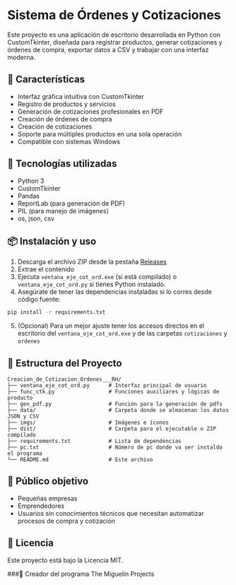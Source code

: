 # Sistema de Órdenes y Cotizaciones

Este proyecto es una aplicación de escritorio desarrollada en Python con CustomTkinter, diseñada para registrar productos, generar cotizaciones y órdenes de compra, exportar datos a CSV y trabajar con una interfaz moderna.

## 🧩 Características
- Interfaz gráfica intuitiva con CustomTkinter
- Registro de productos y servicios
- Generación de cotizaciones profesionales en PDF
- Creación de órdenes de compra
- Creación de cotizaciones
- Soporte para múltiples productos en una sola operación
- Compatible con sistemas Windows

## 🚀 Tecnologías utilizadas
- Python 3
- CustomTkinter
- Pandas
- ReportLab (para generación de PDF)
- PIL (para manejo de imágenes)
- os, json, csv

## 📦 Instalación y uso

1. Descarga el archivo ZIP desde la pestaña [Releases](https://github.com/Migui173/Creacion_de_Cotizacion_Ordenes___RH/releases)
2. Extrae el contenido
3. Ejecuta `ventana_eje_cot_ord.exe` (si está compilado) o `ventana_eje_cot_ord.py` si tienes Python instalado.
4. Asegúrate de tener las dependencias instaladas si lo corres desde código fuente:

```bash
pip install -r requirements.txt
```
5. (Opcional) Para un mejor ajuste tener los accesos directos en el escritorio del `ventana_eje_cot_ord.exe` y de las carpetas `cotizaciones` y `ordenes`

## 📁 Estructura del Proyecto

```
Creacion_de_Cotizacion_Ordenes___RH/
├── ventana_eje_cot_ord.py      # Interfaz principal de usuario
├── func_ctk.py                 # Funciones auxiliares y lógicas de producto
├── gen_pdf.py                  # Función para la generación de pdfs
├── data/                       # Carpeta donde se almacenan los datos JSON y CSV
├── imgs/                       # Imágenes e íconos
├── dist/                       # Carpeta para el ejecutable o ZIP compilado
├── requirements.txt            # Lista de dependencias
├── pc.txt                      # Número de pc donde va ser instaldo el programa
└── README.md                   # Este archivo
```

## 👥 Público objetivo
- Pequeñas empresas
- Emprendedores
- Usuarios sin conocimientos técnicos que necesitan automatizar procesos de compra y cotización

## 📃 Licencia
Este proyecto está bajo la Licencia MIT.

###🧑 Creador del programa
The Miguelin Projects

